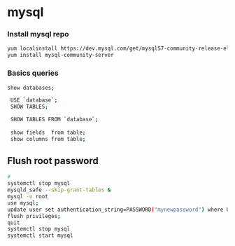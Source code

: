 # mysql

### Install mysql repo

```bash
yum localinstall https://dev.mysql.com/get/mysql57-community-release-el7-11.noarch.rpm
yum install mysql-community-server
```

### Basics queries

```bash
show databases;

 USE `database`;
 SHOW TABLES;

 SHOW TABLES FROM `database`;
 
 show fields  from table;
 show columns from table;
 ```
 
## Flush root password

```bash
#
systemctl stop mysql
mysqld_safe --skip-grant-tables &
mysql -u root
use mysql;
update user set authentication_string=PASSWORD("mynewpassword") where User='root';
flush privileges;
quit
systemctl stop mysql
systemctl start mysql
```
